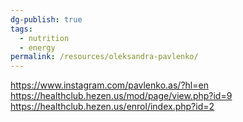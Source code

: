 ```yaml
---
dg-publish: true
tags:
  - nutrition
  - energy
permalink: /resources/oleksandra-pavlenko/
---
```



https://www.instagram.com/pavlenko.as/?hl=en
https://healthclub.hezen.us/mod/page/view.php?id=9
https://healthclub.hezen.us/enrol/index.php?id=2